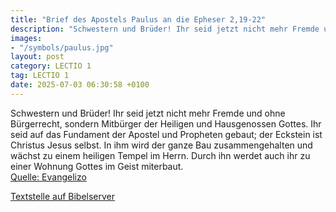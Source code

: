```yaml
---
title: "Brief des Apostels Paulus an die Epheser 2,19-22"
description: "Schwestern und Brüder! Ihr seid jetzt nicht mehr Fremde und ohne Bürgerrecht, sondern Mitbürger der Heiligen und Hausgenossen Gottes. Ihr seid auf das Fundament der Apostel und Propheten gebaut; der Eckstein ist Christus Jesus selbst. In ihm wird der ganze Bau zusammengehalten un...."
images:
- "/symbols/paulus.jpg"
layout: post
category: LECTIO 1
tag: LECTIO 1
date: 2025-07-03 06:30:58 +0100
---
```

Schwestern und Brüder! Ihr seid jetzt nicht mehr Fremde und ohne Bürgerrecht, sondern Mitbürger der Heiligen und Hausgenossen Gottes.
Ihr seid auf das Fundament der Apostel und Propheten gebaut; der Eckstein ist Christus Jesus selbst.
In ihm wird der ganze Bau zusammengehalten und wächst zu einem heiligen Tempel im Herrn.<!--more-->
Durch ihn werdet auch ihr zu einer Wohnung Gottes im Geist miterbaut.<br>
[Quelle: Evangelizo](https://evangeliumtagfuertag.org/DE/gospel)

[Textstelle auf Bibelserver](https://www.bibleserver.com/EU/Epheser2,19-22)
